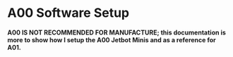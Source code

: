# A00 Software Setup

**A00 IS NOT RECOMMENDED FOR MANUFACTURE; this documentation is more to show how I setup the A00 Jetbot Minis and as a reference for A01.**
